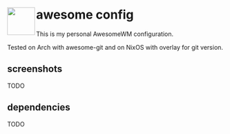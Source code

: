 <h1>
  <img align="left" width="64px" src="https://awesomewm.org/apidoc/images/AUTOGEN_wibox_logo_logo_and_name.svg">
  awesome config
  <br/>
</h1>

This is my personal AwesomeWM configuration.

Tested on Arch with awesome-git and on NixOS with overlay for git version.

## screenshots
TODO

## dependencies
TODO
